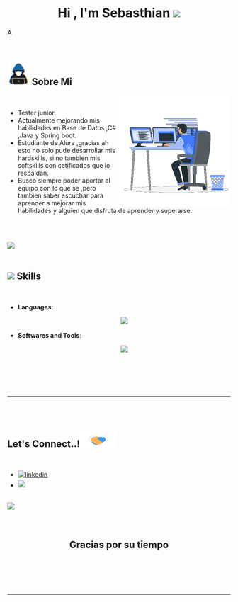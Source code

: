 
<h1 align="center"><b>Hi , I'm Sebasthian </b><img src="https://media.giphy.com/media/hvRJCLFzcasrR4ia7z/giphy.gif" width="35"></h1>
<!--  -->A
<p align="center">
  


<br>



	
## <picture><img src = "https://github.com/0xAbdulKhalid/0xAbdulKhalid/raw/main/assets/mdImages/about_me.gif" width = 50px></picture> **Sobre Mi**

<picture> <img align="right" src="https://github.com/0xAbdulKhalid/0xAbdulKhalid/raw/main/assets/mdImages/Right_Side.gif" width = 250px></picture>

<br>

- Tester junior.
- Actualmente mejorando mis  habilidades en Base de Datos ,C# ,Java y Spring boot.
- Estudiante de Alura ,gracias ah esto no solo pude  desarrollar mis hardskills, si no tambien mis softskills con cetificados que lo respaldan.
- Busco siempre poder aportar al equipo con lo que se ,pero tambien saber escuchar para aprender a mejorar mis habilidades y alguien que disfruta de aprender y superarse. 

<br><br>

<img src="https://user-images.githubusercontent.com/73097560/115834477-dbab4500-a447-11eb-908a-139a6edaec5c.gif"><br><br>

## <img src="https://media2.giphy.com/media/QssGEmpkyEOhBCb7e1/giphy.gif?cid=ecf05e47a0n3gi1bfqntqmob8g9aid1oyj2wr3ds3mg700bl&rid=giphy.gif" width ="25"><b> Skills</b>
<br>

<p align="center">

- **Languages**:
  
    <p align="center">
  <a href="https://skillicons.dev">
    <img src="https://skillicons.dev/icons?i=java,cs,html,php,mysql" />
  </a>
</p>

- **Softwares and Tools**:
  <p align="center">
  <a href="https://skillicons.dev">
    <img src="https://skillicons.dev/icons?i=git,discord,spring,github,eclipse,vscode" />
  </a>
</p>

<br>

</div>

<br>
<br>
<br>

-----

<br>
<br>

## <b> Let's Connect..!</b><img src="https://github.com/0xAbdulKhalid/0xAbdulKhalid/raw/main/assets/mdImages/handshake.gif" width ="80">
<br>
<div align='left'>

<ul>

<li>
<a href="https://linkedin.com/in/sebasthian-martinez-jofre" target="_blank">
<img src="https://img.shields.io/badge/linked:  Sebasthan Martinez Jofre -%2300acee.svg?color=405DE6&style=for-the-badge&logo=linkedin&logoColor=white" alt=linkedin style="margin-bottom: 5px;"/>
</a>
</li>

<li>
<a href="sebasthianmj14@gmail.com" target="_blank">
<img src="https://img.shields.io/badge/Gmail: sebasthianmj14@gmail.com -D14836?style=for-the-badge&logo=gmail&logoColor=white">
</a>
</li>
	
</ul>
</div>

<br>
<img src="https://user-images.githubusercontent.com/73097560/115834477-dbab4500-a447-11eb-908a-139a6edaec5c.gif">
<br>
<br>
<br>

<div align='center'>

## <b>Gracias por su tiempo</b>

</div>
<br>
<br>
<br>
<br>

---

<br>

